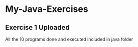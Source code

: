 # My-Java-Exercises
## Exercise 1 Uploaded
All the 10 programs done and executed included in java folder

